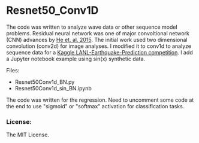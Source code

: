 # Resnet50_Conv1D

The code was written to analyze wave data or other sequence model problems. Residual neural network was one of major convoltional network (CNN) advances by [He et. al. 2015](https://arxiv.org/abs/1512.03385). The initial work used two dimensional convolution (conv2d) for image analyses. I modified it to conv1d to analyze sequence data for a [Kaggle LANL-Earthquake-Prediction competition](https://www.kaggle.com/c/LANL-Earthquake-Prediction).  I add a Jupyter notebook example using sin(x) synthetic data.  

Files:
* Resnet50Conv1d_BN.py 
* Resnet50Conv1d_sin_BN.ipynb

The code was written for the regression. Need to uncomment some code at the end to use "sigmoid" or "softmax" activation for classification tasks.  

### License:
The MIT License. 
